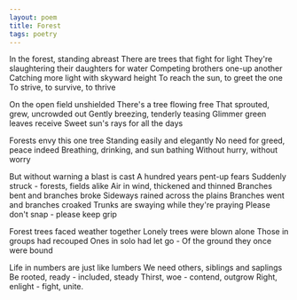 ```yaml
---
layout: poem
title: Forest
tags: poetry
---
```


In the forest, standing abreast
There are trees that fight for light
They're slaughtering their daughters for water
Competing brothers one-up another
Catching more light with skyward height
To reach the sun, to greet the one
To strive, to survive, to thrive

On the open field unshielded
There's a tree flowing free
That sprouted, grew, uncrowded out
Gently breezing, tenderly teasing
Glimmer green leaves receive
Sweet sun's rays for all the days

Forests envy this one tree
Standing easily and elegantly 
No need for greed, peace indeed
Breathing, drinking, and sun bathing
Without hurry, without worry

But without warning a blast is cast
A hundred years pent-up fears 
Suddenly struck - forests, fields alike
Air in wind, thickened and thinned
Branches bent and branches broke
Sideways rained across the plains
Branches went and branches croaked
Trunks are swaying while they're praying
Please don't snap - please keep grip

Forest trees faced weather together
Lonely trees were blown alone
Those in groups had recouped
Ones in solo had let go -
Of the ground they once were bound

Life in numbers are just like lumbers
We need others, siblings and saplings
Be rooted, ready - included, steady
Thirst, woe - contend, outgrow
Right, enlight - fight, unite.
